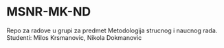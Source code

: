 # MSNR-MK-ND
Repo za radove u grupi za predmet Metodologija strucnog i naucnog rada. Studenti: Milos Krsmanovic, Nikola Dokmanovic
